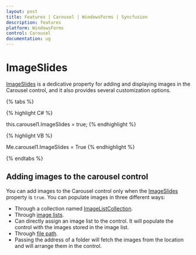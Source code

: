 ```yaml
---
layout: post
title: Features | Carousel | WindowsForms | Syncfusion
description: features
platform: WindowsForms
control: Carousel
documentation: ug
---
```


# ImageSlides

[ImageSlides](https://help.syncfusion.com/cr/windowsforms/Syncfusion.Windows.Forms.Tools.Carousel.html#Syncfusion_Windows_Forms_Tools_Carousel_ImageSlides) is a dedicative property for adding and displaying images in the Carousel control, and it also provides several customization options.

{% tabs %}

{% highlight C# %}


this.carousel1.ImageSlides = true;
{% endhighlight %}

{% highlight VB %}


Me.carousel1.ImageSlides = True
{% endhighlight %}

{% endtabs %}

## Adding images to the carousel control

You can add images to the Carousel control only when the [ImageSlides](https://help.syncfusion.com/cr/windowsforms/Syncfusion.Windows.Forms.Tools.Carousel.html#Syncfusion_Windows_Forms_Tools_Carousel_ImageSlides) property is `true`. You can populate images in three different ways:

* Through a collection named [ImageListCollection](https://help.syncfusion.com/cr/windowsforms/Syncfusion.Windows.Forms.Tools.Carousel.html#Syncfusion_Windows_Forms_Tools_Carousel_ImageListCollection).
* Through [image lists](https://help.syncfusion.com/cr/windowsforms/Syncfusion.Windows.Forms.Tools.Carousel.html#Syncfusion_Windows_Forms_Tools_Carousel_ImageList).
* Can directly assign an image list to the control. It will populate the control with the images stored in the image list.
* Through [file path](https://help.syncfusion.com/cr/windowsforms/Syncfusion.Windows.Forms.Tools.Carousel.html#Syncfusion_Windows_Forms_Tools_Carousel_FilePath).
* Passing the address of a folder will fetch the images from the location and will arrange them in the control.




